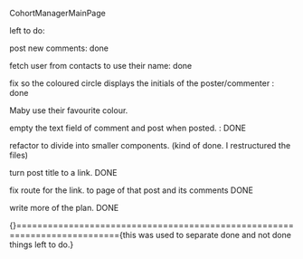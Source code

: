 CohortManagerMainPage

left to do:

post new comments: done

fetch user from contacts to use their name: done

fix so the coloured circle displays the initials of the poster/commenter : done

Maby use their favourite colour.

empty the text field of comment and post when posted. : DONE

refactor to divide into smaller components. (kind of done. I restructured the files)

turn post title to a link. DONE

fix route for the link. to page of that post and its comments DONE

write more of the plan. DONE

{}=========================================================================={this was used to separate done and not done things left to do.}
